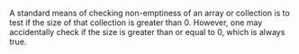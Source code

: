 A standard means of checking non-emptiness of an array or collection is to test
if the size of that collection is greater than 0. However, one may accidentally
check if the size is greater than or equal to 0, which is always true.
